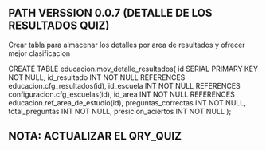 ## PATH VERSSION 0.0.7 (DETALLE DE LOS RESULTADOS QUIZ)

Crear tabla para almacenar los  detalles por area
de resultados y ofrecer mejor clasificacion

CREATE TABLE educacion.mov_detalle_resultados(
    id SERIAL PRIMARY KEY NOT NULL,
    id_resultado INT NOT NULL REFERENCES educacion.cfg_resultados(id),
    id_escuela INT NOT NULL REFERENCES configuracion.cfg_escuelas(id),
    id_area INT NOT NULL REFERENCES educacion.ref_area_de_estudio(id),
    preguntas_correctas INT NOT NULL,
    total_preguntas INT NOT NULL,
    presicion_aciertos INT NOT NULL
);

## NOTA: ACTUALIZAR EL QRY_QUIZ
